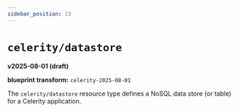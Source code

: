 ```yaml
---
sidebar_position: 13
---
```


# `celerity/datastore`

**v2025-08-01 (draft)**

**blueprint transform:** `celerity-2025-08-01`

The `celerity/datastore` resource type defines a NoSQL data store (or table) for a Celerity application.